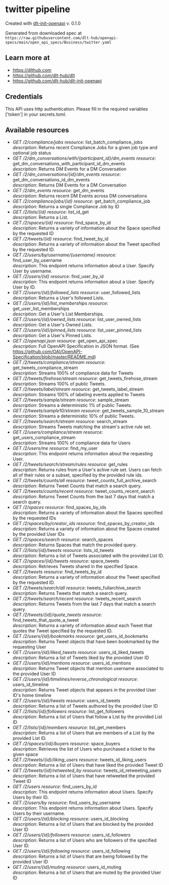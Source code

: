# twitter pipeline

Created with [dlt-init-openapi](https://github.com/dlt-hub/dlt-init-openapi) v. 0.1.0

Generated from downloaded spec at `https://raw.githubusercontent.com/dlt-hub/openapi-specs/main/open_api_specs/Business/twitter.yaml`
## Learn more at

* https://dlthub.com
* https://github.com/dlt-hub/dlt
* https://github.com/dlt-hub/dlt-init-openapi

## Credentials
This API uses http authentication. Please fill in the required variables ['token'] in your 
secrets.toml.

## Available resources
* _GET /2/compliance/jobs_ 
  *resource*: list_batch_compliance_jobs  
  *description*: Returns recent Compliance Jobs for a given job type and optional job status
* _GET /2/dm_conversations/with/{participant_id}/dm_events_ 
  *resource*: get_dm_conversations_with_participant_id_dm_events  
  *description*: Returns DM Events for a DM Conversation
* _GET /2/dm_conversations/{id}/dm_events_ 
  *resource*: get_dm_conversations_id_dm_events  
  *description*: Returns DM Events for a DM Conversation
* _GET /2/dm_events_ 
  *resource*: get_dm_events  
  *description*: Returns recent DM Events across DM conversations
* _GET /2/compliance/jobs/{id}_ 
  *resource*: get_batch_compliance_job  
  *description*: Returns a single Compliance Job by ID
* _GET /2/lists/{id}_ 
  *resource*: list_id_get  
  *description*: Returns a List.
* _GET /2/spaces/{id}_ 
  *resource*: find_space_by_id  
  *description*: Returns a variety of information about the Space specified by the requested ID
* _GET /2/tweets/{id}_ 
  *resource*: find_tweet_by_id  
  *description*: Returns a variety of information about the Tweet specified by the requested ID.
* _GET /2/users/by/username/{username}_ 
  *resource*: find_user_by_username  
  *description*: This endpoint returns information about a User. Specify User by username.
* _GET /2/users/{id}_ 
  *resource*: find_user_by_id  
  *description*: This endpoint returns information about a User. Specify User by ID.
* _GET /2/users/{id}/followed_lists_ 
  *resource*: user_followed_lists  
  *description*: Returns a User's followed Lists.
* _GET /2/users/{id}/list_memberships_ 
  *resource*: get_user_list_memberships  
  *description*: Get a User's List Memberships.
* _GET /2/users/{id}/owned_lists_ 
  *resource*: list_user_owned_lists  
  *description*: Get a User's Owned Lists.
* _GET /2/users/{id}/pinned_lists_ 
  *resource*: list_user_pinned_lists  
  *description*: Get a User's Pinned Lists.
* _GET /2/openapi.json_ 
  *resource*: get_open_api_spec  
  *description*: Full OpenAPI Specification in JSON format. (See https://github.com/OAI/OpenAPI-Specification/blob/master/README.md)
* _GET /2/tweets/compliance/stream_ 
  *resource*: get_tweets_compliance_stream  
  *description*: Streams 100% of compliance data for Tweets
* _GET /2/tweets/firehose/stream_ 
  *resource*: get_tweets_firehose_stream  
  *description*: Streams 100% of public Tweets.
* _GET /2/tweets/label/stream_ 
  *resource*: get_tweets_label_stream  
  *description*: Streams 100% of labeling events applied to Tweets
* _GET /2/tweets/sample/stream_ 
  *resource*: sample_stream  
  *description*: Streams a deterministic 1% of public Tweets.
* _GET /2/tweets/sample10/stream_ 
  *resource*: get_tweets_sample_10_stream  
  *description*: Streams a deterministic 10% of public Tweets.
* _GET /2/tweets/search/stream_ 
  *resource*: search_stream  
  *description*: Streams Tweets matching the stream's active rule set.
* _GET /2/users/compliance/stream_ 
  *resource*: get_users_compliance_stream  
  *description*: Streams 100% of compliance data for Users
* _GET /2/users/me_ 
  *resource*: find_my_user  
  *description*: This endpoint returns information about the requesting User.
* _GET /2/tweets/search/stream/rules_ 
  *resource*: get_rules  
  *description*: Returns rules from a User's active rule set. Users can fetch all of their rules or a subset, specified by the provided rule ids.
* _GET /2/tweets/counts/all_ 
  *resource*: tweet_counts_full_archive_search  
  *description*: Returns Tweet Counts that match a search query.
* _GET /2/tweets/counts/recent_ 
  *resource*: tweet_counts_recent_search  
  *description*: Returns Tweet Counts from the last 7 days that match a search query.
* _GET /2/spaces_ 
  *resource*: find_spaces_by_ids  
  *description*: Returns a variety of information about the Spaces specified by the requested IDs
* _GET /2/spaces/by/creator_ids_ 
  *resource*: find_spaces_by_creator_ids  
  *description*: Returns a variety of information about the Spaces created by the provided User IDs
* _GET /2/spaces/search_ 
  *resource*: search_spaces  
  *description*: Returns Spaces that match the provided query.
* _GET /2/lists/{id}/tweets_ 
  *resource*: lists_id_tweets  
  *description*: Returns a list of Tweets associated with the provided List ID.
* _GET /2/spaces/{id}/tweets_ 
  *resource*: space_tweets  
  *description*: Retrieves Tweets shared in the specified Space.
* _GET /2/tweets_ 
  *resource*: find_tweets_by_id  
  *description*: Returns a variety of information about the Tweet specified by the requested ID.
* _GET /2/tweets/search/all_ 
  *resource*: tweets_fullarchive_search  
  *description*: Returns Tweets that match a search query.
* _GET /2/tweets/search/recent_ 
  *resource*: tweets_recent_search  
  *description*: Returns Tweets from the last 7 days that match a search query.
* _GET /2/tweets/{id}/quote_tweets_ 
  *resource*: find_tweets_that_quote_a_tweet  
  *description*: Returns a variety of information about each Tweet that quotes the Tweet specified by the requested ID.
* _GET /2/users/{id}/bookmarks_ 
  *resource*: get_users_id_bookmarks  
  *description*: Returns Tweet objects that have been bookmarked by the requesting User
* _GET /2/users/{id}/liked_tweets_ 
  *resource*: users_id_liked_tweets  
  *description*: Returns a list of Tweets liked by the provided User ID
* _GET /2/users/{id}/mentions_ 
  *resource*: users_id_mentions  
  *description*: Returns Tweet objects that mention username associated to the provided User ID
* _GET /2/users/{id}/timelines/reverse_chronological_ 
  *resource*: users_id_timeline  
  *description*: Returns Tweet objects that appears in the provided User ID's home timeline
* _GET /2/users/{id}/tweets_ 
  *resource*: users_id_tweets  
  *description*: Returns a list of Tweets authored by the provided User ID
* _GET /2/lists/{id}/followers_ 
  *resource*: list_get_followers  
  *description*: Returns a list of Users that follow a List by the provided List ID
* _GET /2/lists/{id}/members_ 
  *resource*: list_get_members  
  *description*: Returns a list of Users that are members of a List by the provided List ID.
* _GET /2/spaces/{id}/buyers_ 
  *resource*: space_buyers  
  *description*: Retrieves the list of Users who purchased a ticket to the given space
* _GET /2/tweets/{id}/liking_users_ 
  *resource*: tweets_id_liking_users  
  *description*: Returns a list of Users that have liked the provided Tweet ID
* _GET /2/tweets/{id}/retweeted_by_ 
  *resource*: tweets_id_retweeting_users  
  *description*: Returns a list of Users that have retweeted the provided Tweet ID
* _GET /2/users_ 
  *resource*: find_users_by_id  
  *description*: This endpoint returns information about Users. Specify Users by their ID.
* _GET /2/users/by_ 
  *resource*: find_users_by_username  
  *description*: This endpoint returns information about Users. Specify Users by their username.
* _GET /2/users/{id}/blocking_ 
  *resource*: users_id_blocking  
  *description*: Returns a list of Users that are blocked by the provided User ID
* _GET /2/users/{id}/followers_ 
  *resource*: users_id_followers  
  *description*: Returns a list of Users who are followers of the specified User ID.
* _GET /2/users/{id}/following_ 
  *resource*: users_id_following  
  *description*: Returns a list of Users that are being followed by the provided User ID
* _GET /2/users/{id}/muting_ 
  *resource*: users_id_muting  
  *description*: Returns a list of Users that are muted by the provided User ID
